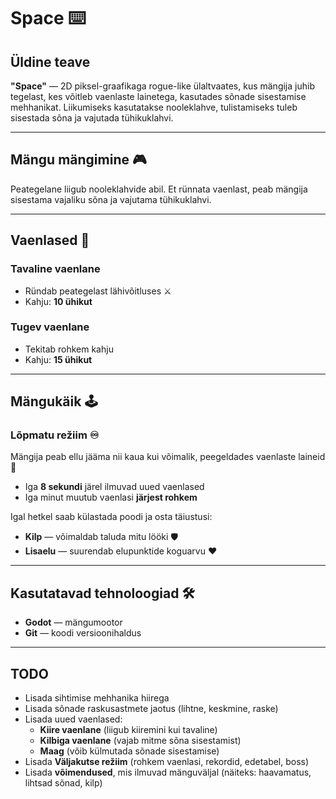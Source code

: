 # Space ⌨️  

## Üldine teave  

**"Space"** — 2D piksel-graafikaga rogue-like ülaltvaates, kus mängija juhib tegelast, kes võitleb vaenlaste lainetega, kasutades sõnade sisestamise mehhanikat. Liikumiseks kasutatakse nooleklahve, tulistamiseks tuleb sisestada sõna ja vajutada tühikuklahvi.  

---

## Mängu mängimine 🎮  

Peategelane liigub nooleklahvide abil. Et rünnata vaenlast, peab mängija sisestama vajaliku sõna ja vajutama tühikuklahvi.  

---

## Vaenlased 👾  

### Tavaline vaenlane  
- Ründab peategelast lähivõitluses ⚔️  
- Kahju: **10 ühikut**  

### Tugev vaenlane  
- Tekitab rohkem kahju  
- Kahju: **15 ühikut**  

---

## Mängukäik 🕹️  

### Lõpmatu režiim ♾️  
Mängija peab ellu jääma nii kaua kui võimalik, peegeldades vaenlaste laineid 🌊  

- Iga **8 sekundi** järel ilmuvad uued vaenlased  
- Iga minut muutub vaenlasi **järjest rohkem**  

Igal hetkel saab külastada poodi ja osta täiustusi:  
- **Kilp** — võimaldab taluda mitu lööki 🛡️  
- **Lisaelu** — suurendab elupunktide koguarvu ❤️  

---

## Kasutatavad tehnoloogiad 🛠️  
- **Godot** — mängumootor  
- **Git** — koodi versioonihaldus  

---

## TODO  
- Lisada sihtimise mehhanika hiirega  
- Lisada sõnade raskusastmete jaotus (lihtne, keskmine, raske)  
- Lisada uued vaenlased:  
  - **Kiire vaenlane** (liigub kiiremini kui tavaline)  
  - **Kilbiga vaenlane** (vajab mitme sõna sisestamist)  
  - **Maag** (võib külmutada sõnade sisestamise)  
- Lisada **Väljakutse režiim** (rohkem vaenlasi, rekordid, edetabel, boss)  
- Lisada **võimendused**, mis ilmuvad mänguväljal (näiteks: haavamatus, lihtsad sõnad, kilp)  
